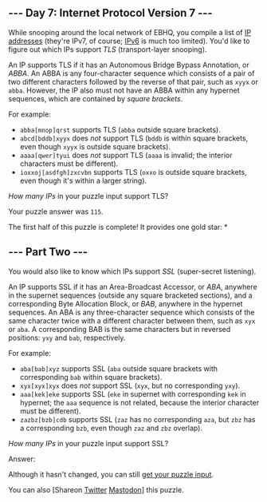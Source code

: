\--- Day 7: Internet Protocol Version 7 ---
----------

While snooping around the local network of EBHQ, you compile a list of [IP addresses](https://en.wikipedia.org/wiki/IP_address) (they're IPv7, of course; [IPv6](https://en.wikipedia.org/wiki/IPv6) is much too limited). You'd like to figure out which IPs support *TLS* (transport-layer snooping).

An IP supports TLS if it has an Autonomous Bridge Bypass Annotation, or *ABBA*. An ABBA is any four-character sequence which consists of a pair of two different characters followed by the reverse of that pair, such as `xyyx` or `abba`. However, the IP also must not have an ABBA within any hypernet sequences, which are contained by *square brackets*.

For example:

* `abba[mnop]qrst` supports TLS (`abba` outside square brackets).
* `abcd[bddb]xyyx` does *not* support TLS (`bddb` is within square brackets, even though `xyyx` is outside square brackets).
* `aaaa[qwer]tyui` does *not* support TLS (`aaaa` is invalid; the interior characters must be different).
* `ioxxoj[asdfgh]zxcvbn` supports TLS (`oxxo` is outside square brackets, even though it's within a larger string).

*How many IPs* in your puzzle input support TLS?

Your puzzle answer was `115`.

The first half of this puzzle is complete! It provides one gold star: \*

\--- Part Two ---
----------

You would also like to know which IPs support *SSL* (super-secret listening).

An IP supports SSL if it has an Area-Broadcast Accessor, or *ABA*, anywhere in the supernet sequences (outside any square bracketed sections), and a corresponding Byte Allocation Block, or *BAB*, anywhere in the hypernet sequences. An ABA is any three-character sequence which consists of the same character twice with a different character between them, such as `xyx` or `aba`. A corresponding BAB is the same characters but in reversed positions: `yxy` and `bab`, respectively.

For example:

* `aba[bab]xyz` supports SSL (`aba` outside square brackets with corresponding `bab` within square brackets).
* `xyx[xyx]xyx` does *not* support SSL (`xyx`, but no corresponding `yxy`).
* `aaa[kek]eke` supports SSL (`eke` in supernet with corresponding `kek` in hypernet; the `aaa` sequence is not related, because the interior character must be different).
* `zazbz[bzb]cdb` supports SSL (`zaz` has no corresponding `aza`, but `zbz` has a corresponding `bzb`, even though `zaz` and `zbz` overlap).

*How many IPs* in your puzzle input support SSL?

Answer:

Although it hasn't changed, you can still [get your puzzle input](7/input).

You can also [Shareon [Twitter](https://twitter.com/intent/tweet?text=I%27ve+completed+Part+One+of+%22Internet+Protocol+Version+7%22+%2D+Day+7+%2D+Advent+of+Code+2016&url=https%3A%2F%2Fadventofcode%2Ecom%2F2016%2Fday%2F7&related=ericwastl&hashtags=AdventOfCode) [Mastodon](javascript:void(0);)] this puzzle.